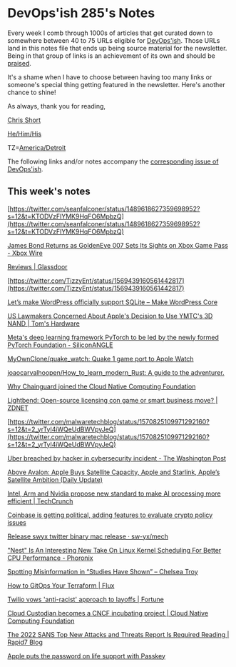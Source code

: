 # DevOps'ish 285's Notes

Every week I comb through 1000s of articles that get curated down to somewhere between 40 to 75 URLs eligible for [DevOps'ish](https://devopsish.com/?utm_campaign=285&utm_source=notes). Those URLs land in this notes file that ends up being source material for the newsletter. Being in that group of links is an achievement of its own and should be [praised](https://devopsish.com/praise/).

It's a shame when I have to choose between having too many links or someone's special thing getting featured in the newsletter. Here's another chance to shine!

As always, thank you for reading,

[Chris Short](https://chrisshort.me/?utm_campaign=285&utm_source=notes)  

[He/Him/His](https://pronoun.is/he?utm_campaign=devopsish&utm_source=285&utm_medium=notes)  

TZ=[America/Detroit](https://github.com/eggert/tz/blob/main/northamerica#L1154?utm_campaign=devopsish&utm_source=285&utm_medium=notes)

The following links and/or notes accompany the [corresponding issue of DevOps'ish](https://devopsish.com/?utm_campaign=285&utm_source=notes).

## This week's notes

[https://twitter.com/seanfalconer/status/1489618627359698952?s=12&t=KTODVzFlYMK9HqFO6MpbzQ](https://twitter.com/seanfalconer/status/1489618627359698952?s=12&t=KTODVzFlYMK9HqFO6MpbzQ)

[James Bond Returns as GoldenEye 007 Sets Its Sights on Xbox Game Pass - Xbox Wire](https://news.xbox.com/en-us/2022/09/13/james-bond-returns-goldeneye-007-on-game-pass/)

[Reviews | Glassdoor](https://www.glassdoor.com/Reviews/Employee-Review-Patreon-RVW67987888.htm)

[https://twitter.com/TizzyEnt/status/1569439160561442817](https://twitter.com/TizzyEnt/status/1569439160561442817)

[Let’s make WordPress officially support SQLite – Make WordPress Core](https://make.wordpress.org/core/2022/09/12/lets-make-wordpress-officially-support-sqlite/)

[US Lawmakers Concerned About Apple's Decision to Use YMTC's 3D NAND | Tom's Hardware](https://www.tomshardware.com/news/us-lawmakers-concerned-with-apple-decision-to-use-ymtc-3d-nand)

[Meta's deep learning framework PyTorch to be led by the newly formed PyTorch Foundation - SiliconANGLE](https://siliconangle.com/2022/09/12/metas-deep-learning-framework-pytorch-led-newly-formed-pytorch-foundation/)

[MyOwnClone/quake_watch: Quake 1 game port to Apple Watch](https://github.com/MyOwnClone/quake_watch)

[joaocarvalhoopen/How_to_learn_modern_Rust: A guide to the adventurer.](https://github.com/joaocarvalhoopen/How_to_learn_modern_Rust)

[Why Chainguard joined the Cloud Native Computing Foundation](https://blog.chainguard.dev/why-chainguard-joined-the-cloud-native-computing-foundation/)

[Lightbend: Open-source licensing con game or smart business move? | ZDNET](https://www.zdnet.com/article/lightbend-open-source-licensing-con-game-or-smart-business-move/#ftag=COS-05-10aaa0j)

[https://twitter.com/malwaretechblog/status/1570825109971292160?s=12&t=2_yrTyl4iWQeUdBWVpyJeQ](https://twitter.com/malwaretechblog/status/1570825109971292160?s=12&t=2_yrTyl4iWQeUdBWVpyJeQ)

[Uber breached by hacker in cybersecurity incident - The Washington Post](https://www.washingtonpost.com/technology/2022/09/15/uber-hack/)

[Above Avalon: Apple Buys Satellite Capacity, Apple and Starlink, Apple’s Satellite Ambition (Daily Update)](https://www.aboveavalon.com/notes/2022/9/15/apple-buys-satellite-capacity-apple-and-starlink-apples-satellite-ambition-daily-update)

[Intel, Arm and Nvidia propose new standard to make AI processing more efficient | TechCrunch](https://techcrunch.com/2022/09/14/intel-amd-and-nvidia-propose-new-standard-to-make-ai-processing-more-efficient/)

[Coinbase is getting political, adding features to evaluate crypto policy issues](https://www.theblock.co/post/170159/coinbase-is-getting-political-adding-features-to-evaluate-crypto-policy-issues)

[Release swyx twitter binary mac release · sw-yx/mech](https://github.com/sw-yx/mech/releases/tag/swyx-fork-v1)

["Nest" Is An Interesting New Take On Linux Kernel Scheduling For Better CPU Performance - Phoronix](https://www.phoronix.com/news/Nest-Linux-Scheduling-Warm-Core)

[Spotting Misinformation in “Studies Have Shown” – Chelsea Troy](https://chelseatroy.com/2022/09/15/spotting-misinformation-in-studies-have-shown/)

[How to GitOps Your Terraform | Flux](https://fluxcd.io/blog/2022/09/how-to-gitops-your-terraform/)

[Twilio vows 'anti-racist' approach to layoffs | Fortune](https://fortune.com/2022/09/14/twilio-declares-anti-racist-layoffs/)

[Cloud Custodian becomes a CNCF incubating project | Cloud Native Computing Foundation](https://www.cncf.io/blog/2022/09/14/cloud-custodian-becomes-a-cncf-incubating-project/)

[The 2022 SANS Top New Attacks and Threats Report Is Required Reading | Rapid7 Blog](https://www.rapid7.com/blog/post/2022/09/14/the-2022-sans-top-new-attacks-and-threats-report-is-in-and-its-required-reading/)

[Apple puts the password on life support with Passkey](https://www.malwarebytes.com/blog/news/2022/09/apple-puts-the-password-on-life-support-with-passkey)
